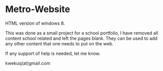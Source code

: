 Metro-Website
=============

HTML version of windows 8. 

This was done as a small project for a school portfolio, I have removed all content school related and left the pages blank. They can be used to add any other content that one needs to put on the web. 

If any support of help is needed, let me know.

kwekuq(at)gmail.com
